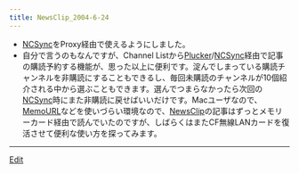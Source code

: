 ```yaml
---
title: NewsClip_2004-6-24
---
```

* [NCSync](/NCSync)をProxy経由で使えるようにしました。
* 自分で言うのもなんですが、Channel Listから[Plucker](/Plucker)/[NCSync](/NCSync)経由で記事の購読予約する機能が、思った以上に便利です。淀んでしまっている購読チャンネルを非購読にすることもできるし、毎回未購読のチャンネルが10個紹介される中から選ぶこともできます。選んでつまらなかったら次回の[NCSync](/NCSync)時にまた非購読に戻せばいいだけです。Macユーザなので、[MemoURL](/MemoURL)などを使いづらい環境なので、[NewsClip](/NewsClip)の記事はずっとメモリーカード経由で読んでいたのですが、しばらくはまたCF無線LANカードを復活させて便利な使い方を探ってみます。




----
[Edit](https://github.com/vitroid/vitroid.github.io/edit/master/MD/NewsClip_2004-6-24.md)
